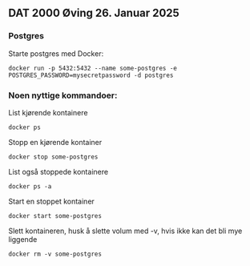 ## DAT 2000 Øving 26. Januar 2025

### Postgres

Starte postgres med Docker:

```shell
docker run -p 5432:5432 --name some-postgres -e POSTGRES_PASSWORD=mysecretpassword -d postgres
```

### Noen nyttige kommandoer:

List kjørende kontainere

```shell
docker ps
```

Stopp en kjørende kontainer

```shell
docker stop some-postgres
```

List også stoppede kontainere

```shell
docker ps -a
```

Start en stoppet kontainer

```shell
docker start some-postgres
```

Slett kontaineren, husk å slette volum med -v, hvis ikke kan det bli mye liggende

```shell
docker rm -v some-postgres
```